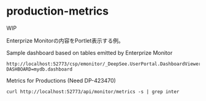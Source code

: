 # production-metrics
WIP

Enterprize Monitorの内容をPortlet表示する例。

Sample dashboard based on tables emitted by Enterprize Monitor
```
http://localhost:52773/csp/emonitor/_DeepSee.UserPortal.DashboardViewer.zen?DASHBOARD=mydb.dashboard
```


Metrics for Productions
(Need DP-423470)

```
curl http://localhost:52773/api/monitor/metrics -s | grep inter
```
